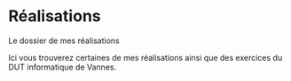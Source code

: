 # Réalisations
Le dossier de mes réalisations

Ici vous trouverez certaines de mes réalisations ainsi que des exercices du DUT informatique de Vannes.
